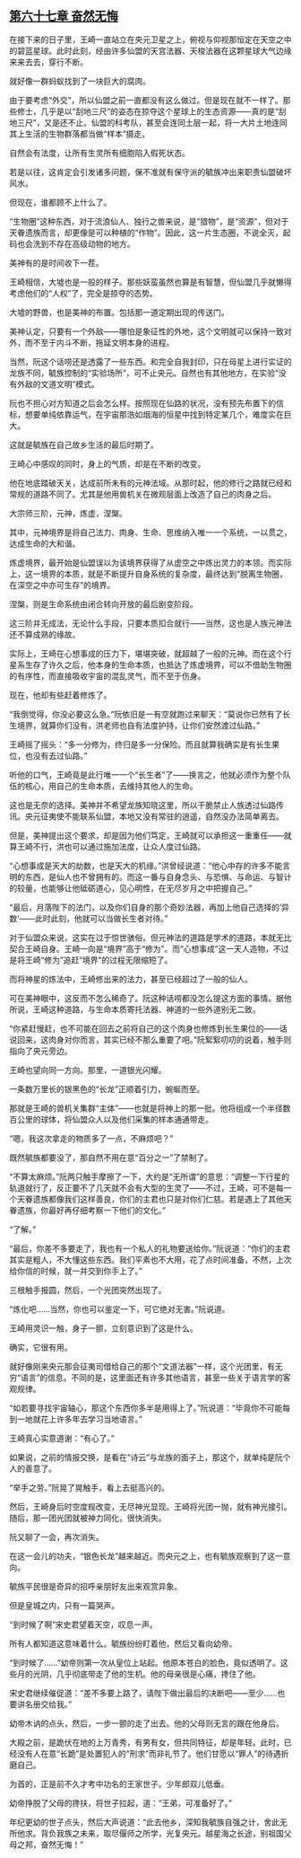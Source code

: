 ## [第六十七章 奋然无悔](https://www.xxbiquge.com/11_11207/9208640.html)


  在接下来的日子里，王崎一直站立在央元卫星之上，俯视与仰视那恒定在天空之中的碧蓝星球。此时此刻，经由许多仙盟的天宫法器、天梭法器在这颗星球大气边缘来来去去，穿行不断。

  就好像一群蚂蚁找到了一块巨大的腐肉。

  由于要考虑“外交”，所以仙盟之前一直都没有这么做过。但是现在就不一样了。那些修士，几乎是以“刮地三尺”的姿态在掠夺这个星球上的生态资源——真的是“刮地三尺”，又是还不止。仙盟的科考队，甚至会连同土层一起，将一大片土地连同其上生活的生物群落都当做“样本”摄走。

  自然会有法度，让所有生灵所有细胞陷入假死状态。

  若是以往，这肯定会引发诸多问题，保不准就有保守派的毓族冲出来职责仙盟破坏风水。

  但现在，谁都顾不上什么了。

  “生物圈”这种东西，对于流浪仙人、独行之兽来说，是“猎物”，是“资源”，但对于天眷遗族而言，却更像是可以种植的“作物”。因此，这一片生态圈，不说全灭，起码也会洗到不存在高级动物的地方。

  美神有的是时间收下一茬。

  王崎相信，大墟也是一般的样子。那些妖蛮虽然也算是有智慧，但仙盟几乎就懒得考虑他们的“人权”了，完全是掠夺的态势。

  大墟的野兽，也是美神的布置。包括那一道定期出现的传送门。

  美神认定，只要有一个外敌——哪怕是象征性的外地，这个文明就可以保持一致对外，而不至于内斗不断，拖延文明本身的进程。

  当然，阮这个话唠还是透露了一些东西。和完全自我封印，只在母星上进行实证的龙族不同，毓族控制的“实验场所”，可不止央元。自然也有其他地方，在实验“没有外敌的文道文明”模式。

  阮也不担心对方知道之后会怎么样。按照现在仙路的状况，没有预先布置下的信标，想要单纯依靠运气，在宇宙那浩如烟海的恒星中找到特定某几个，难度实在巨大。

  这就是毓族在自己故乡生活的最后时期了。

  王崎心中感叹的同时，身上的气质，却是在不断的改变。

  他在地底踏破天关，达成前所未有的元神法域。从那时起，他的修行之路就已经和常规的道路不同了。尤其是他用兽机关在微观层面上改造了自己的肉身之后。

  大宗师三阶，元神，炼虚，涅槃。

  其中，元神境界是将自己法力、肉身、生命、思维纳入唯一一个系统，一以贯之，达成生命的大和谐。

  炼虚境界，最开始是仙盟误以为该境界获得了从虚空之中炼出灵力的本领。而实际上，这一境界的本质，就是不断提升自身系统的复杂度，最终达到“脱离生物圈，在深空之中亦可生存”的境界。

  涅槃，则是生命系统由闭合转向开放的最后剧变阶段。

  这三阶并无成法，无论什么手段，只要本质扣合就行——当然，这也是人族元神法还不算成熟的缘故。

  实际上，王崎在心想事成的压力下，堪堪突破，就超越了一般的元神。而在这个行星系生存了许久之后，他本身的生命本质，也抵达了炼虚境界，可以不借助生物圈的有序性，而直接吸收宇宙的混乱灵气，而不至于伤身。

  现在，他却有些赶着修炼了。

  “我倒觉得，你没必要这么急。”阮依旧是一有空就跑过来聊天：“莫说你已然有了长生境界，就算你们没有，洪老师也自有法度护持，让你们安然渡过仙路。”

  王崎摇了摇头：“多一分修为，终归是多一分保险。而且就算我确实是有长生果位，也没有去过仙路。”

  听他的口气，王崎竟是此行唯一一个“长生者”了——换言之，他就必须作为整个队伍的核心，用自己的生命本质，去维持其他人的生命。

  这也是无奈的选择。美神并不希望龙族知晓这里，所以干脆禁止人族透过仙路传讯。央元征夷使不能联系仙盟，本地又没有常驻的逍遥，自然没办法简单离去。

  但是，美神提出这个要求，却是因为他们笃定，王崎就可以承担这一重重任——就算王崎不行，洪也可以通过施加法度，让众人度过仙路。

  “心想事成是天大的劫数，也是天大的机缘。”洪曾经说道：“他心中存的许多不能言明的东西，是仙人也不曾拥有的。而这一番与自身念头、与恐惧、与命运、与智计的较量，也能够让他砥砺道心，见心明性，在无尽岁月之中把握自己。”

  “最后，月落陛下的法门，以及你们自身的那个奇妙法器，再加上他自己选择的‘异数’——此时此刻，他就可以当做长生者对待。”

  对于仙盟众来说，这实在过于惊世骇俗。但元神法的道路是学术的道路，本就无比契合王崎自身。王崎一向是“境界”高于“修为”。而“心想事成”这一天人造物，不过是将王崎“修为”追赶“境界”的过程无限缩短了。

  而将神星的炼法中，王崎修出来的法力，甚至已经超过了一般的仙人。

  可在美神眼中，这反而不怎么稀奇了。阮这种话唠都没怎么提这方面的事情。据他所说，王崎这种道路，与生命本质寄托法器、神道的一些外道别无二致。

  “你紧赶慢赶，也不可能在回去之前将自己的这个肉身也修炼到长生果位的——话说回来，这肉身对你而言，其实已经不那么重要了吧。”阮絮絮叨叨的说着，触手则指向了央元旁边。

  王崎也望向同一方向。那里，一道银光闪耀。

  一条数万里长的银黑色的“长龙”正顺着引力，蜿蜒而至。

  那就是王崎的兽机关集群“主体”——也就是将神上的那一批。他将组成一个半径数百公里的球体，将仙盟众人以及他们采集的样本通通带走。

  “嗯，我这次拿走的物质多了一点，不麻烦吧？”

  既然毓族都要没了，那自然不用在意“百分之一”了禁制了。

  “不算太麻烦。”阮两只触手摩擦了一下，大约是“无所谓”的意思：“调整一下行星的轨道就行了，反正要不了几天就不会有大型的生灵了——不过，王崎，可不是每一个天眷遗族都像我们这样善良，你们的主君也只是对你们仁慈。若是遇上了其他天眷遗族，你最好再仔细考察一下他们的文化。”

  “了解。”

  “最后，你差不多要走了，我也有一个私人的礼物要送给你。”阮说道：“你们的主君其实是粗人，不大懂这些东西。我们平素也不大用，花了点时间准备，不然，上次给你信的时候，就一并交到你手上了。”

  三根触手报圆，然后，一个光团突然出现了。

  “炼化吧……当然，你也可以鉴定一下，可它绝对无害。”阮说道。

  王崎用灵识一触，身子一颤，立刻意识到了这是什么。

  确实，它很有用。

  就好像刚来央元那会征夷司借给自己的那个“文道法器”一样，这个光团里，有无穷“语言”的信息。不同的是，这里面还有许多其他语言，甚至一些关于语言学的客观规律。

  “如若要寻找宇宙轴心，那这个东西你多半是用得上了。”阮说道：“毕竟你不可能每到一地就花上许多年去学习当地语言。”

  王崎真心实意道谢：“有心了。”

  如果说，之前的情报交换，是看在“诗云”与龙族的面子上，那这个，就单纯是阮个人的善意了。

  “举手之劳。”阮晃了晃触手，看上去挺高兴的。

  然后，王崎身后时空度规改变，无尽神光显现。王崎将光团一抛，就有神光接引。随后，那一团光团就被神力同化，很快消失。

  阮又聊了一会，再次消失。

  在这一会儿的功夫，“银色长龙”越来越近。而央元之上，也有毓族观察到了这一意向。

  毓族平民很是奇异的招呼亲朋好友出来观赏异象。

  但是皇城之内，只有一篇哭声。

  “到时候了啊”宋史君望着天空，叹息一声。

  所有人都知道这意味着什么。毓族纷纷盯着他，然后又看向幼帝。

  “到时候了……”幼帝则第一次从皇位上站起。他原本苍白的脸色，竟似透明了。这些月的光阴，几乎彻底带走了他的生机。他的母亲很是心痛，搀住了他。

  宋史君继续催促道：“差不多要上路了，请陛下做出最后的决断吧——至少……也要讲名册交给我。”

  幼帝木讷的点头，然后，一步一颤的走了出去。他的父母则无言的跟在他身后。

  大殿之前，是跪伏在地的上万青秀，有男有女，但共同特征，却是年轻。此时，已经没有人在意“长跪”是处置犯人的“刑求”而非礼节了。他们甘愿以“罪人”的待遇折磨自己。

  为首的，正是前不久才考中功名的王家世子。少年郎双儿低垂。

  幼帝挣脱了父母的搀扶，将世子拉起，道：“王弟，可准备好了。”

  年纪更幼的世子点头，然后大声说道：“此去他乡，深知我毓族自强之计，舍此无所他求。背负我族之未来，取尽偃师之所学，光复央元。越星海之长途，别祖国父母之邦，奋然无悔！”
